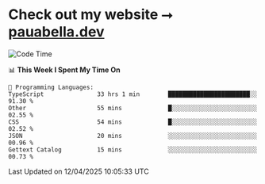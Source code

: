 # Check out my website ⭢ [pauabella.dev](https://pauabella.dev)

<!--START_SECTION:waka-->
![Code Time](http://img.shields.io/badge/Code%20Time-4%2C330%20hrs%2047%20mins-blue)

📊 **This Week I Spent My Time On** 

```text
💬 Programming Languages: 
TypeScript               33 hrs 1 min        ███████████████████████░░   91.30 % 
Other                    55 mins             █░░░░░░░░░░░░░░░░░░░░░░░░   02.55 % 
CSS                      54 mins             █░░░░░░░░░░░░░░░░░░░░░░░░   02.52 % 
JSON                     20 mins             ░░░░░░░░░░░░░░░░░░░░░░░░░   00.96 % 
Gettext Catalog          15 mins             ░░░░░░░░░░░░░░░░░░░░░░░░░   00.73 % 
```


 Last Updated on 12/04/2025 10:05:33 UTC
<!--END_SECTION:waka-->
